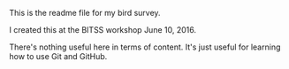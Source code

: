 This is the readme file for my bird survey.

I created this at the BITSS workshop June 10, 2016.

There's nothing useful here in terms of content. It's just useful for learning how to use Git and GitHub.
